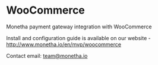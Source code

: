 # WooCommerce
Monetha payment gateway integration with WooCommerce

Install and configuration guide is available on our website - http://www.monetha.io/en/mvp/woocommerce 

Contact email: team@monetha.io

